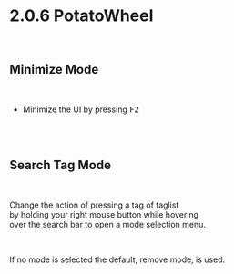 
# 2.0.6 PotatoWheel

<br>

## Minimize Mode

<br>

-   Minimize the UI by pressing <kbd>F2</kbd>

<br>
<br>

## Search Tag Mode

<br>

Change the action of pressing a tag of taglist <br>
by holding your right mouse button while hovering <br>
over the search bar to open a mode selection menu.

<br>

If no mode is selected the default, remove mode, is used.

<br>
